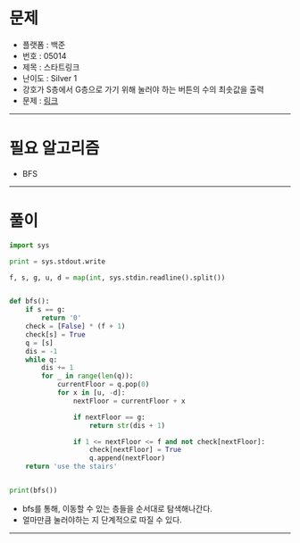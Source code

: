 # 문제
- 플랫폼 : 백준
- 번호 : 05014
- 제목 : 스타트링크
- 난이도 : Silver 1
- 강호가 S층에서 G층으로 가기 위해 눌러야 하는 버튼의 수의 최솟값을 출력
- 문제 : <a href="https://www.acmicpc.net/problem/5014" target="_blank">링크</a>

---

# 필요 알고리즘
- BFS

---

# 풀이
```python
import sys

print = sys.stdout.write

f, s, g, u, d = map(int, sys.stdin.readline().split())


def bfs():
    if s == g:
        return '0'
    check = [False] * (f + 1)
    check[s] = True
    q = [s]
    dis = -1
    while q:
        dis += 1
        for _ in range(len(q)):
            currentFloor = q.pop(0)
            for x in [u, -d]:
                nextFloor = currentFloor + x

                if nextFloor == g:
                    return str(dis + 1)

                if 1 <= nextFloor <= f and not check[nextFloor]:
                    check[nextFloor] = True
                    q.append(nextFloor)
    return 'use the stairs'


print(bfs())
```
- bfs를 통해, 이동할 수 있는 층들을 순서대로 탐색해나간다.
- 얼마만큼 눌러야하는 지 단계적으로 따질 수 있다.

---
